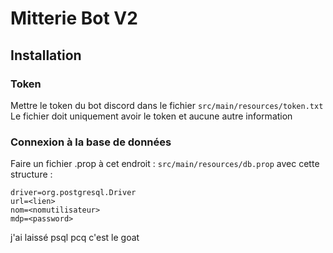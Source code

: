 # Mitterie Bot V2

## Installation

### Token 

Mettre le token du bot discord dans le fichier `src/main/resources/token.txt`
Le fichier doit uniquement avoir le token et aucune autre information

### Connexion à la base de données

Faire un fichier .prop à cet endroit : `src/main/resources/db.prop` avec cette structure :

```
driver=org.postgresql.Driver
url=<lien>
nom=<nomutilisateur>
mdp=<password>
```

j'ai laissé psql pcq c'est le goat